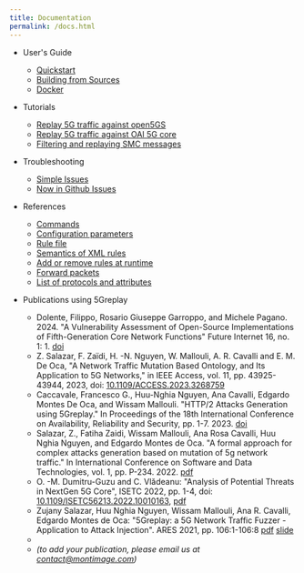 ```yaml
---
title: Documentation
permalink: /docs.html
---
```


- User's Guide
  - [Quickstart](docs/guide/quickstart)
  - [Building from Sources](docs/guide/building-from-source)
  - [Docker](docs/guide/docker)

- Tutorials
  - [Replay 5G traffic against open5GS](docs/tutorial/replay-open5gs)
  - [Replay 5G traffic against OAI 5G core](docs/tutorial/replay-oaicn)
  - [Filtering and replaying SMC messages](docs/tutorial/smc-message)

- Troubleshooting
  - [Simple Issues](docs/troubleshoot/simple-issues)
  - [Now in Github Issues](docs/troubleshoot/in-github-issues)

- References
  - [Commands](docs/references/commands)
  - [Configuration parameters](docs/references/configuration-file)
  - [Rule file](docs/references/rule)
  - [Semantics of XML rules](docs/references/rule-xml-semantics)
  - [Add or remove rules at runtime](docs/references/add-rm-rules-at-runtime)
  - [Forward packets](docs/references/forward-packet)
  - [List of protocols and attributes](docs/references/protocols-attributes-list) 

- Publications using 5Greplay
  - Dolente, Filippo, Rosario Giuseppe Garroppo, and Michele Pagano. 2024. "A Vulnerability Assessment of Open-Source Implementations of Fifth-Generation Core Network Functions" Future Internet 16, no. 1: 1. [doi](https://doi.org/10.3390/fi16010001)
  - Z. Salazar, F. Zaïdi, H. -N. Nguyen, W. Mallouli, A. R. Cavalli and E. M. De Oca, "A Network Traffic Mutation Based Ontology, and Its Application to 5G Networks," in IEEE Access, vol. 11, pp. 43925-43944, 2023, doi: [10.1109/ACCESS.2023.3268759](https://ieeexplore.ieee.org/document/10105914)
  - Caccavale, Francesco G., Huu-Nghia Nguyen, Ana Cavalli, Edgardo Montes De Oca, and Wissam Mallouli. "HTTP/2 Attacks Generation using 5Greplay." In Proceedings of the 18th International Conference on Availability, Reliability and Security, pp. 1-7. 2023. [doi](https://doi.org/10.1145/3600160.3605062)
  - Salazar, Z., Fatiha Zaidi, Wissam Mallouli, Ana Rosa Cavalli, Huu Nghia Nguyen, and Edgardo Montes de Oca. "A formal approach for complex attacks generation based on mutation of 5g network traffic." In International Conference on Software and Data Technologies, vol. 1, pp. P-234. 2022. [pdf](https://hal.science/hal-04007862/document)
  - O. -M. Dumitru-Guzu and C. Vlădeanu:
    "Analysis of Potential Threats in NextGen 5G Core", ISETC 2022, pp. 1-4, doi: [10.1109/ISETC56213.2022.10010163](https://ieeexplore.ieee.org/document/10010163), [pdf](https://ieeexplore.ieee.org/iel7/10009907/10009039/10010163.pdf)
  - Zujany Salazar, Huu Nghia Nguyen, Wissam Mallouli, Ana R. Cavalli, Edgardo Montes de Oca:
    "5Greplay: a 5G Network Traffic Fuzzer - Application to Attack Injection". ARES 2021, pp. 106:1-106:8
    [pdf](docs/publications/ares2021-paper.pdf) [slide](docs/publications/ares2021-slide.pdf)
  - 
  - *(to add your publication, please email us at contact@montimage.com)*
